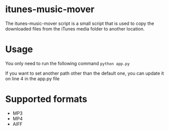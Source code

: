 # itunes-music-mover
The itunes-music-mover script is a small script that is used to copy the downloaded files from the iTunes media folder to another location.

# Usage
You only need to run the following command
`python app.py`

If you want to set another path other than the default one, you can update it on line 4 in the app.py file

# Supported formats
* MP3
* MP4
* AIFF

